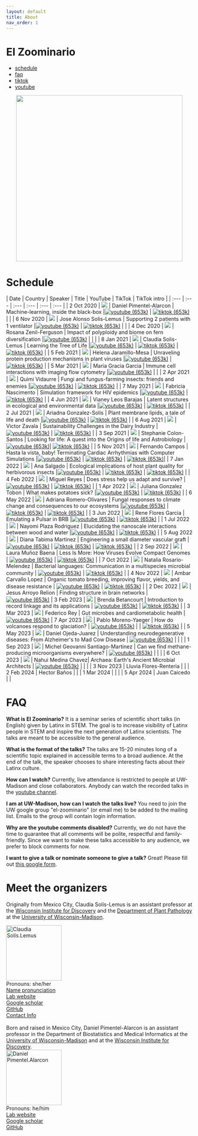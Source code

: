 ```yaml
---
layout: default
title: About
nav_order: 1
---
```


# El Zoominario

<div class="navbar">
    <div class="navbar-inner">
        <ul class="nav">
            <li><a href="#schedule">schedule</a></li>
            <li><a href="#faq">faq</a></li>
            <li><a href="https://www.tiktok.com/@latinxinstem">tiktok</a></li>
            <li><a href="https://www.youtube.com/playlist?list=PL1AfUDnwvYbOA9rfrvyA2nR9SR0VYbklx">youtube</a></li>
        </ul>
    </div>
</div>

<div style="text-align:center"><img src="assets/pics/Black-with-Ellipse.png" width="450"/></div>

# Schedule 

| Date | Country | Speaker | Title | YouTube | TikTok | TikTok intro |
| :---   | :--- | :--- | :---  | :--- | :--- |
| 2 Oct 2020 | ![](assets/pics/flags/mexico.png) | Daniel Pimentel-Alarcon | Machine-learning, inside the black-box  |[![youtube (653k)](assets/icons16/youtube.png)](https://youtu.be/W1zxOj6895I) | [![tiktok (653k)](assets/icons16/tiktok.png)](https://www.tiktok.com/@latinxinstem/video/7081420036396649771) | |
| 6 Nov 2020 | ![](assets/pics/flags/mexico.png) | Jose Alonso Solis-Lemus | Supporting 2 patients with 1 ventilator |[![youtube (653k)](assets/icons16/youtube.png)](https://youtu.be/MeFT0wUmkvw) | [![tiktok (653k)](assets/icons16/tiktok.png)](https://www.tiktok.com/@latinxinstem/video/7081432005249977646) | |
| 4 Dec 2020 | ![](assets/pics/flags/mexico.png) | Rosana Zenil-Ferguson | Impact of polyploidy and biome on fern diversification |[![youtube (653k)](assets/icons16/youtube.png)](https://youtu.be/6H9z6vuKWfo) | | |
| 8 Jan 2021 | ![](assets/pics/flags/mexico.png) | Claudia Solis-Lemus | Learning the Tree of Life |[![youtube (653k)](assets/icons16/youtube.png)](https://youtu.be/lAP8kpPa288) | [![tiktok (653k)](assets/icons16/tiktok.png)](https://www.tiktok.com/@latinxinstem/video/7081434544120843562) | [![tiktok (653k)](assets/icons16/claudia.png)](https://www.tiktok.com/@latinxinstem/video/7141405637895834923) |
| 5 Feb 2021 | ![](assets/pics/flags/colombia.png) | Helena Jaramillo-Mesa | Unraveling protein production mechanisms in plant viruses |[![youtube (653k)](assets/icons16/youtube.png)](https://youtu.be/wQuC_b4iI5M) | [![tiktok (653k)](assets/icons16/tiktok.png)](https://www.tiktok.com/@latinxinstem/video/7081437020916124970) |
| 5 Mar 2021 | ![](assets/pics/flags/peru.png) | Maria Gracia Garcia | Immune cell interactions with imaging flow cytometry |[![youtube (653k)](assets/icons16/youtube.png)](https://youtu.be/rma1IKDy4Fk) | |
| 2 Apr 2021 | ![](assets/pics/flags/peru.png) | Quimi Vidaurre | Fungi and fungus-farming insects: friends and enemies |[![youtube (653k)](assets/icons16/youtube.png)](https://youtu.be/0lOztN-X0HU) | [![tiktok (653k)](assets/icons16/tiktok.png)](https://www.tiktok.com/@latinxinstem/video/7081439851245030702) |
| 7 May 2021 | ![](assets/pics/flags/brasil.png) | Fabricia Nascimento | Simulation framework for HIV epidemics |[![youtube (653k)](assets/icons16/youtube.png)](https://youtu.be/6hr47tzxihw) | [![tiktok (653k)](assets/icons16/tiktok.png)](https://www.tiktok.com/@latinxinstem/video/7081445244646182190) |
| 4 Jun 2021 | ![](assets/pics/flags/mexico.png) | Vianey Leos Barajas | Latent structures in ecological and environmental data |[![youtube (653k)](assets/icons16/youtube.png)](https://youtu.be/RZ1StdDDFFU) | [![tiktok (653k)](assets/icons16/tiktok.png)](https://www.tiktok.com/@latinxinstem/video/7081448806461607211) |
| 2 Jul 2021 | ![](assets/pics/flags/mexico.png) | Ariadna Gonzalez-Solis | Plant membrane lipids, a tale of life and death |[![youtube (653k)](assets/icons16/youtube.png)](https://youtu.be/8_BDS0_YHFY) | [![tiktok (653k)](assets/icons16/tiktok.png)](https://www.tiktok.com/@latinxinstem/video/7081461220636953902) |
| 6 Aug 2021 | ![](assets/pics/flags/mexico.png) | Victor Zavala | Sustainability Challenges in the Dairy Industry |[![youtube (653k)](assets/icons16/youtube.png)](https://www.youtube.com/watch?v=0NxHs_YeHsI) | [![tiktok (653k)](assets/icons16/tiktok.png)](https://www.tiktok.com/@latinxinstem/video/7081464790844968235) |
| 3 Sep 2021 | ![](assets/pics/flags/puertorico.png) | Stephanie Colon-Santos | Looking for life: A quest into the Origins of life and Astrobiology |[![youtube (653k)](assets/icons16/youtube.png)](https://www.youtube.com/watch?v=NdSkt3ZYqLU)| [![tiktok (653k)](assets/icons16/tiktok.png)](https://www.tiktok.com/@latinxinstem/video/7081790090736946475) |
| 5 Nov 2021 | ![](assets/pics/flags/brasil.png)  | Fernando Campos | Hasta la vista, baby! Terminating Cardiac Arrhythmias with Computer Simulations |[![youtube (653k)](assets/icons16/youtube.png)](https://youtu.be/2wV4TRjUp90) | [![tiktok (653k)](assets/icons16/tiktok.png)](https://www.tiktok.com/@latinxinstem/video/7081819687222316331) | [![tiktok (653k)](assets/icons16/fernando.png)](https://www.tiktok.com/@latinxinstem/video/7143317102080953643)|
| 7 Jan 2022 | ![](assets/pics/flags/ecuador.png) | Ana Salgado | Ecological implications of host plant quality for herbivorous insects |[![youtube (653k)](assets/icons16/youtube.png)](https://youtu.be/mWunY10j_Cg) | [![tiktok (653k)](assets/icons16/tiktok.png)](https://www.tiktok.com/@latinxinstem/video/7081823808188976426) | [![tiktok (653k)](assets/icons16/ana.png)](https://www.tiktok.com/@latinxinstem/video/7154554646378319146) |
| 4 Feb 2022 | ![](assets/pics/flags/mexico.png) | Miguel Reyes | Does stress help us adapt and survive? |[![youtube (653k)](assets/icons16/youtube.png)](https://youtu.be/gwM-z79vOYU) | [![tiktok (653k)](assets/icons16/tiktok.png)](https://www.tiktok.com/@latinxinstem/video/7081828221716548906) |
| 1 Apr 2022 | ![](assets/pics/flags/colombia.png) | Juliana Gonzalez Tobon  | What makes potatoes sick? |[![youtube (653k)](assets/icons16/youtube.png)](https://youtu.be/shf6BoJdgnM) | [![tiktok (653k)](assets/icons16/tiktok.png)](https://www.tiktok.com/@latinxinstem/video/7082000615148211502) |
| 6 May 2022 | ![](assets/pics/flags/mexico.png) | Adriana Romero-Olivares | Fungal responses to climate change and consequences to our ecosystems |[![youtube (653k)](assets/icons16/youtube.png)](https://youtu.be/qA8V0M4T6Sc) | [![tiktok (653k)](assets/icons16/tiktok.png)](https://www.tiktok.com/@latinxinstem/video/7094753741391334698) | [![tiktok (653k)](assets/icons16/adriana.png)](https://www.tiktok.com/@fungi_lover/video/7153287359818206470) |
| 3 Jun 2022 | ![](assets/pics/flags/mexico.png) | Rene Flores Garcia | Emulating a Pulsar in BRB |[![youtube (653k)](assets/icons16/youtube.png)](https://youtu.be/wc1Yr5N_jA0) | [![tiktok (653k)](assets/icons16/tiktok.png)](https://www.tiktok.com/@latinxinstem/video/7105538567560039723) |
| 1 Jul 2022 | ![](assets/pics/flags/puertorico.png) | Nayomi Plaza Rodriguez | Elucidating the nanoscale interactions between wood and water |[![youtube (653k)](assets/icons16/youtube.png)](https://youtu.be/4UhqhPHb0z8) | [![tiktok (653k)](assets/icons16/tiktok.png)](https://www.tiktok.com/@latinxinstem/video/7115526678255815979) |
| 5 Aug 2022 | ![](assets/pics/flags/colombia.png) | Diana Tabima Martinez | Engineering a small diameter vascular graft |[![youtube (653k)](assets/icons16/youtube.png)](https://youtu.be/_VN90TWkQnQ) | [![tiktok (653k)](assets/icons16/tiktok.png)](https://www.tiktok.com/@latinxinstem/video/7128558809965940014) | [![tiktok (653k)](assets/icons16/diana.png)](https://www.tiktok.com/@latinxinstem/video/7153389628307918126) |
| 2 Sep 2022 | ![](assets/pics/flags/colombia.png) | Laura Muñoz Baena | Less Is More: How Viruses Evolve Compact Genomes | [![youtube (653k)](assets/icons16/youtube.png)](https://youtu.be/ZXqX1t36OJY) | [![tiktok (653k)](assets/icons16/tiktok.png)](https://www.tiktok.com/@latinxinstem/video/7139207541518716206) |
| 7 Oct 2022 | ![](assets/pics/flags/puertorico.png) | Natalia Rosario-Melendez | Bacterial languages: Communication in a multispecies microbial community | [![youtube (653k)](assets/icons16/youtube.png)](https://youtu.be/M-qMlF-cugQ) | [![tiktok (653k)](assets/icons16/tiktok.png)](https://www.tiktok.com/@latinxinstem/video/7151917710291619118) |
| 4 Nov 2022 | ![](assets/pics/flags/chile.png) | Ambar Carvallo Lopez | Organic tomato breeding, improving flavor, yields, and disease resistance | [![youtube (653k)](assets/icons16/youtube.png)](https://youtu.be/IrqIlAfCaAs) | [![tiktok (653k)](assets/icons16/tiktok.png)](https://www.tiktok.com/@latinxinstem/video/7162536045966560558) |
| 2 Dec 2022 | ![](assets/pics/flags/mexico.png) | Jesus Arroyo Relion | Finding structure in brain networks | [![youtube (653k)](assets/icons16/youtube.png)](https://youtu.be/6LBoSW90g08)
| 3 Feb 2023 | ![](assets/pics/flags/colombia.png) | Brenda Betancourt | Introduction to record linkage and its applications | [![youtube (653k)](assets/icons16/youtube.png)](https://youtu.be/8aRcH_LYr7E) | [![tiktok (653k)](assets/icons16/tiktok.png)](https://www.tiktok.com/@latinxinstem/video/7198957014762999083) |
| 3 Mar 2023 | ![](assets/pics/flags/argentina.png) | Federico Rey | Gut microbes and cardiometabolic health | [![youtube (653k)](assets/icons16/youtube.png)](https://youtu.be/4huIZPpLrpY)
| 7 Apr 2023 | ![](assets/pics/flags/chile.png) | Pablo Moreno-Yaeger | How do volcanoes respond to glaciation? | [![youtube (653k)](assets/icons16/youtube.png)](https://youtu.be/bMQfIN6DXvw) | | [![tiktok (653k)](assets/icons16/pablo.png)](https://www.tiktok.com/@latinxinstem/video/7219446404513598766?is_from_webapp=1&sender_device=pc&web_id=7198957279043405354) |
| 5 May 2023 | ![](assets/pics/flags/mexico.png) | Daniel Ojeda-Juarez | Understanding neurodegenerative diseases: From Alzheimer's to Mad Cow Disease | [![youtube (653k)](assets/icons16/youtube.png)](https://youtu.be/bMQfIN6DXvw) | | |
| 1 Sep 2023 | ![](assets/pics/flags/mexico.png) | Michel Geovanni Santiago-Martinez | Can we find methane-producing microorganisms everywhere? | [![youtube (653k)](assets/icons16/youtube.png)](https://youtu.be/Rf0BrgU1KCc) | | |
| 6 Oct 2023 | ![](assets/pics/flags/mexico.png) | Nahui Medina Chavez| Archaea: Earth's Ancient Microbial Architects | [![youtube (653k)](assets/icons16/youtube.png)](https://youtu.be/_RgCvUAEc38) | | |
| 3 Nov 2023 | Lluvia Flores-Renteria | |
| 2 Feb 2024 | Hector Baños | |
| 1 Mar 2024 | | |
| 5 Apr 2024 | Juan Caicedo | |


# FAQ

**What is El Zoominario?**
It is a seminar series of scientific short talks (in English) given by Latinx in STEM. The goal is to increase visibility of Latinx people in STEM and inspire the next generation of Latinx scientists. The talks are meant to be accessible to the general audience.

**What is the format of the talks?**
The talks are 15-20 minutes long of a scientific topic explained in accessible terms to a broad audience. At the end of the talk, the speaker chooses to share interesting facts about their Latinx culture.

**How can I watch?**
Currently, live attendance is restricted to people at UW-Madison and close collaborators. Anybody can watch the recorded talks in the [youtube channel](https://www.youtube.com/playlist?list=PL1AfUDnwvYbOA9rfrvyA2nR9SR0VYbklx).

**I am at UW-Madison, how can I watch the talks live?**
You need to join the UW google group "el-zoominario" (or email me) to be added to the mailing list. Emails to the group will contain login information.

**Why are the youtube comments disabled?**
Currently, we do not have the time to guarantee that all comments will be polite, respectful and family-friendly. Since we want to make these talks accessible to any audience, we prefer to block comments for now.

**I want to give a talk or nominate someone to give a talk?**
Great! Please fill out [this google form](https://forms.gle/1kpZE1XrKe9YS9cHA).

# Meet the organizers

Originally from Mexico City, Claudia Sol&iacute;s-Lemus is an assistant professor at the [Wisconsin Institute for Discovery](https://wid.wisc.edu/) and the [Department of Plant Pathology](https://plantpath.wisc.edu/) at the [University of Wisconsin-Madison](http://www.wisc.edu). 

<div class="container">
    <div class="row">
        <div class="column">
            <a href="assets/pics/claudiaSmall1.png">
            <img src="https://crsl4.github.io/methods-bio-data-worshop//pics/claudiaSmall1.png" width="150"
                  title="Claudia Sol&iacute;s-Lemus" alt="Claudia Sol&iacute;s.Lemus"/></a>
        </div>
        <div class="column">
            Pronouns: she/her <br/>
            <a href="https://namedrop.io/claudiasolislemus">Name pronunciation</a><br/>
            <a href="https://solislemuslab.github.io/">Lab website</a><br/>
            <a href="https://scholar.google.com/citations?user=GrUypj8AAAAJ&hl=en&oi=ao">Google scholar</a><br/>
            <a href="https://github.com/crsl4">GitHub</a><br/>
            <a href="https://solislemuslab.github.io//pages/people.html">Contact Info</a><br/>
        </div>
    </div>
</div>
<br>
Born and raised in Mexico City, Daniel Pimentel-Alarcon is an assistant professor in the Department of Biostatistics and Medical Informatics at the <a href="http://www.wisc.edu">University of Wisconsin-Madison</a> and at the <a href="https://wid.wisc.edu/">Wisconsin Institute for Discovery</a>. 

<div class="container">
    <div class="row">
        <div class="column">
            <a href="assets/pics/daniel.png">
               <img src="https://solislemuslab.github.io/el-zoominario//pics/daniel.png" width="150"
                  title="Daniel Pimentel-Alarcon" alt="Daniel Pimentel.Alarcon"/></a>
        </div>
        <div class="column">
            Pronouns: he/him <br/>
            <a href="https://danielpimentel.github.io/index.html">Lab website</a><br/>
            <a href="https://scholar.google.com/citations?user=Q2U7G6oAAAAJ&hl=en">Google scholar</a><br/>
            <a href="https://github.com/danielpimentel">GitHub</a><br/>
        </div>
    </div>
</div>
